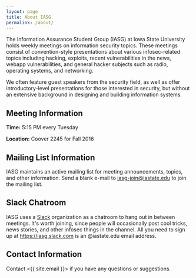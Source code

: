 ```yaml
---
layout: page
title: About IASG
permalink: /about/
---
```

The Information Assurance Student Group (IASG)
at Iowa State University holds weekly meetings on information
security topics. These meetings consist of convention-style
presentations about various infosec-related topics including
hacking, exploits, recent vulnerabilities in the news,
webapp vulnerabilities, and general hacker subjects such as 
radio, operating systems, and networking.

We often feature guest speakers from the security field, as well
as offer introductory-level presentations for those interested in
security, but without an extensive background in designing
and building information systems.
    
Meeting Information
-------------------

**Time:** 5:15 PM every Tuesday

**Location:** Coover 2245 for Fall 2016


Mailing List Information
------------------------

IASG maintains an active mailing list for meeting announcements, topics, and
other information. Send a blank e-mail to <iasg-join@iastate.edu> to join the mailing list.


Slack Chatroom
--------------

IASG uses a [Slack](https://iasg.slack.com) organization as a chatroom to hang out in
between meetings. It's worth joining, since people will occasionally post cool
tricks, news stories, and other infosec things in the channel. All you need to
sign up at <https://iasg.slack.com> is
an @iastate.edu email address.

Contact Information
--------------
Contact <{{ site.email }}> if you have any questions or suggestions.
